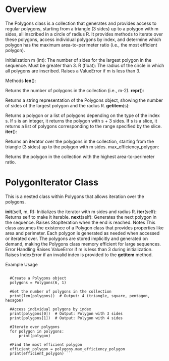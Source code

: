 # Overview
The Polygons class is a collection that generates and provides access to regular polygons, starting from a triangle (3 sides) up to a polygon with m sides, all inscribed in a circle of radius R. It provides methods to iterate over these polygons, access individual polygons by index, and determine which polygon has the maximum area-to-perimeter ratio (i.e., the most efficient polygon).

Initialization
m (int): The number of sides for the largest polygon in the sequence. Must be greater than 3.
R (float): The radius of the circle in which all polygons are inscribed.
Raises a ValueError if m is less than 3.

Methods
__len__():

Returns the number of polygons in the collection (i.e., m-2).
__repr__():

Returns a string representation of the Polygons object, showing the number of sides of the largest polygon and the radius R.
__getitem__(s):

Returns a polygon or a list of polygons depending on the type of the index s.
If s is an integer, it returns the polygon with s + 3 sides.
If s is a slice, it returns a list of polygons corresponding to the range specified by the slice.
__iter__():

Returns an iterator over the polygons in the collection, starting from the triangle (3 sides) up to the polygon with m sides.
max_efficiency_polygon:

Returns the polygon in the collection with the highest area-to-perimeter ratio.

# PolygonIterator Class
This is a nested class within Polygons that allows iteration over the polygons.

__init__(self, m, R): Initializes the iterator with m sides and radius R.
__iter__(self): Returns self to make it iterable.
__next__(self): Generates the next polygon in the sequence. Raises StopIteration when the end is reached.
Notes
This class assumes the existence of a Polygon class that provides properties like area and perimeter. Each polygon is generated as needed when accessed or iterated over.
The polygons are stored implicitly and generated on demand, making the Polygons class memory efficient for large sequences.
Error Handling
Raises ValueError if m is less than 3 during initialization.
Raises IndexError if an invalid index is provided to the __getitem__ method.

Example Usage
```from polygons import Polygons
  
  #Create a Polygons object
  polygons = Polygons(6, 1)
  
  #Get the number of polygons in the collection
  print(len(polygons))  # Output: 4 (triangle, square, pentagon, hexagon)
  
  #Access individual polygons by index
  print(polygons[0])  # Output: Polygon with 3 sides
  print(polygons[1])  # Output: Polygon with 4 sides
  
  #Iterate over polygons
  for polygon in polygons:
      print(polygon)
  
  #Find the most efficient polygon
  efficient_polygon = polygons.max_efficiency_polygon
  print(efficient_polygon) ```

